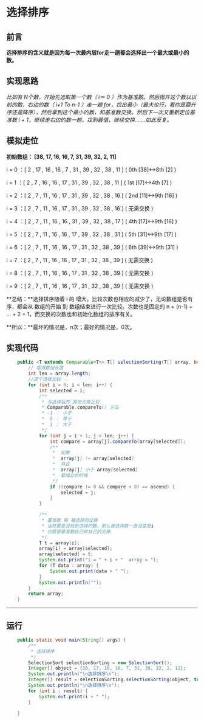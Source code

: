 选择排序
==


## 前言

**选择排序的含义就是因为每一次最内层for走一趟都会选择出一个最大或最小的数。**




## 实现思路

*比如有 N个数，开始先选取第一个数（ i＝ 0 ）作为基准数。然后抛开这个数以以前的数，右边的数（ i+1 To n-1 ）走一趟 for，找出最小（最大也行，看你是要升序还是降序），然后拿到这个最小的数，和基准数交换。然后下一次又重新定位基准数 i + 1，继续走右边的数一趟，找到最值，继续交换.......如此反复。*



## 模拟走位

**初始数组： [38, 17, 16, 16, 7, 31, 39, 32, 2, 11]**

i = 0 ：[ 2 , 17 , 16 , 16 , 7 , 31 , 39 , 32 , 38 , 11 ] ( 0th [38]<->8th [2] )

i = 1 ：[ 2 , 7 , 16 , 16 , 17 , 31 , 39 , 32 , 38 , 11 ] ( 1st [17]<->4th [7] )

i = 2 ：[ 2 , 7 , 11 , 16 , 17 , 31 , 39 , 32 , 38 , 16 ] ( 2nd [11]<->9th [16] )

i = 3 ：[ 2 , 7 , 11 , 16 , 17 , 31 , 39 , 32 , 38 , 16 ] ( 无需交换 )

i = 4 ：[ 2 , 7 , 11 , 16 , 16 , 31 , 39 , 32 , 38 , 17 ] ( 4th [17]<->9th [16] )

i = 5 ：[ 2 , 7 , 11 , 16 , 16 , 17 , 39 , 32 , 38 , 31 ] ( 5th [31]<->9th [17] )

i = 6 ：[ 2 , 7 , 11 , 16 , 16 , 17 , 31 , 32 , 38 , 39 ] ( 6th [39]<->9th [31] )

i = 7 ：[ 2 , 7 , 11 , 16 , 16 , 17 , 31 , 32 , 38 , 39 ] ( 无需交换 )

i = 8 ：[ 2 , 7 , 11 , 16 , 16 , 17 , 31 , 32 , 38 , 39 ] ( 无需交换 )

i = 9 ：[ 2 , 7 , 11 , 16 , 16 , 17 , 31 , 32 , 38 , 39 ] ( 无需交换 )


**总结：**选择排序随着 i 的 增大，比较次数也相应的减少了，无论数组是否有序，都会从 数组的开始 到 数组结束进行一次比较。次数也是固定的 n + (n-1) + ... + 2 + 1，而交换的次数也和初始化数组的排序有关。

**所以：**最坏的情况是，n次；最好的情况是，0次。



## 实现代码

```Java
    public <T extends Comparable<T>> T[] selectionSorting(T[] array, boolean ascend) {
        // 取得数组长度
        int len = array.length;
        //逐个选择比较
        for (int i = 0; i < len; i++) {
            int selected = i;
            /**
             * 与选择后的 其他元素比较
             * Comparable.compareTo() 方法
             * -1 ： 小于
             *  0 ： 等于
             *  1 ： 大于
             */
            for (int j = i + 1; j < len; j++) {
                int compare = array[j].compareTo(array[selected]);
                /**
                 *  如果
                 *  array[j] != array[selected]
                 *  并且
                 *  array[j] 小于 array[selected]
                 *  都成立的时候
                 */
                if ((compare != 0 && compare < 0) == ascend) {
                    selected = j;
                }
            }

            /**
             * 基准数 和 被选择的交换
             * 当然要是没找到选择的数，那么被选择数一直没变是i
             * 也就是基准数自己和自己的交换
             */
            T t = array[i];
            array[i] = array[selected];
            array[selected] = t;
            System.out.print("i = " + i + "  array = ");
            for (T data : array) {
                System.out.print(data + " ");
            }
            System.out.println("");
        }
        return array;
    }
```

---


## 运行

```Java
    public static void main(String[] args) {
        /**
         * 选择排序
         */
        SelectionSort selectionSorting = new SelectionSort();
        Integer[] object = {38, 17, 16, 16, 7, 31, 39, 32, 2, 11};
        System.out.println("\n选择排序\n");
        Integer[] result = selectionSorting.selectionSorting(object, true);
        System.out.println("\n选择排序\n");
        for (int i : result) {
            System.out.print(i + " ");
        }

    }
```

